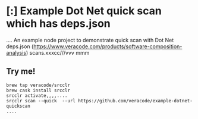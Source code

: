 
# [:] Example Dot Net quick scan which has deps.json
....
An example node project to demonstrate quick scan with Dot Net deps.json (https://www.veracode.com/products/software-composition-analysis) scans.xxxcc///vvv
mmm
## Try me!

```
brew tap veracode/srcclr
brew cask install srcclr
srcclr activate,,,,....
srcclr scan --quick  --url https://github.com/veracode/example-dotnet-quickscan
....
